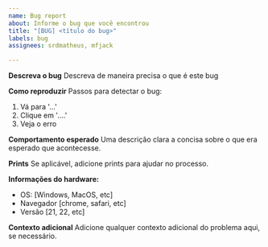 ```yaml
---
name: Bug report
about: Informe o bug que você encontrou
title: "[BUG] <título do bug>"
labels: bug
assignees: srdmatheus, mfjack

---
```


**Descreva o bug**
Descreva de maneira precisa o que é este bug

**Como reproduzir**
Passos para detectar o bug:
1. Vá para '...'
2. Clique em '....'
3. Veja o erro

**Comportamento esperado**
Uma descrição clara a concisa sobre o que era esperado que acontecesse.

**Prints**
Se aplicável, adicione prints para ajudar no processo.

**Informações do hardware:**
 - OS: [Windows, MacOS, etc]
 - Navegador [chrome, safari, etc]
 - Versão [21, 22, etc]

**Contexto adicional**
Adicione qualquer contexto adicional do problema aqui, se necessário.
